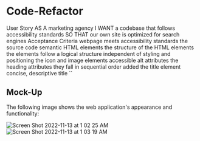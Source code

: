 # Code-Refactor

User Story
AS A marketing agency
I WANT a codebase that follows accessibility standards
SO THAT our own site is optimized for search engines
Acceptance Criteria
webpage meets accessibility standards
the source code
semantic HTML elements
the structure of the HTML elements
the elements follow a logical structure independent of styling and positioning
the icon and image elements
accessible alt attributes
the heading attributes
they fall in sequential order
added the title element
concise, descriptive title
``

## Mock-Up

The following image shows the web application's appearance and functionality:

![Screen Shot 2022-11-13 at 1 02 25 AM](https://user-images.githubusercontent.com/110577068/201514077-c141c963-7129-4902-ad0d-9ab8c30404d3.png)
![Screen Shot 2022-11-13 at 1 03 19 AM](https://user-images.githubusercontent.com/110577068/201514079-c3e32be9-8ea0-43eb-b815-e665e5f2455b.png)

